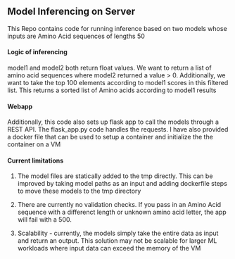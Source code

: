 ## Model Inferencing on Server

This Repo contains code for running inference based on two models whose inputs are Amino Acid sequences of lengths 50

#### Logic of inferencing

model1 and model2 both return float values. We want to return a list of amino acid sequences where model2 returned a value > 0. Additionally, we want to take the top 100 elements according to model1 scores in this filtered list.
This returns a sorted list of Amino acids according to model1 results


#### Webapp

Additionally, this code also sets up flask app to call the models through a REST API. The flask_app.py code handles the requests. I have also provided a docker file that can be used to setup a container and initialize the the container on a VM

#### Current limitations

1) The model files are statically added to the tmp directly. This can be improved by taking model paths as an input and adding dockerfile steps to move these models to the tmp directory

2) There are currently no validation checks. If you pass in an Amino Acid sequence with a differenct length or unknown amino acid letter, the app will fail with a 500.

3) Scalability - currently, the models simply take the entire data as input and return an output. This solution may not be scalable for larger ML workloads where input data can exceed the memory of the VM
